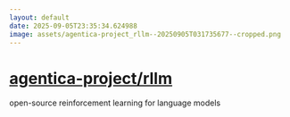 ```yaml
---
layout: default
date: 2025-09-05T23:35:34.624988
image: assets/agentica-project_rllm--20250905T031735677--cropped.png
---
```


# [agentica-project/rllm](https://github.com/agentica-project/rllm)

open-source reinforcement learning for language models

